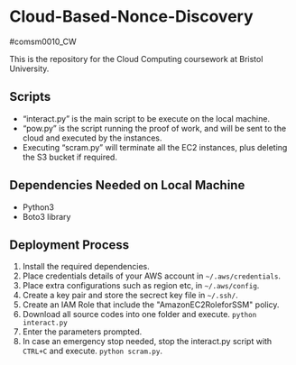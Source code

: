 # Cloud-Based-Nonce-Discovery
#comsm0010_CW

This is the repository for the Cloud Computing coursework at Bristol University.

## Scripts
- “interact.py” is the main script to be execute on the local machine.
- “pow.py” is the script running the proof of work, and will be sent to the cloud and executed by the instances.
-  Executing “scram.py” will terminate all the EC2 instances, plus deleting the S3 bucket if required.

## Dependencies Needed on Local Machine
- Python3
- Boto3 library

## Deployment Process
1. Install the required dependencies.
2. Place credentials details of your AWS account in ```~/.aws/credentials```.
3. Place extra configurations such as region etc, in ```~/.aws/config```.
4. Create a key pair and store the secrect key file in ```~/.ssh/```.
5. Create an IAM Role that include the "AmazonEC2RoleforSSM" policy.
5. Download all source codes into one folder and execute.
```python interact.py```
6. Enter the parameters prompted.
7. In case an emergency stop needed, stop the interact.py script with ```CTRL+C``` and execute.
```python scram.py```.

